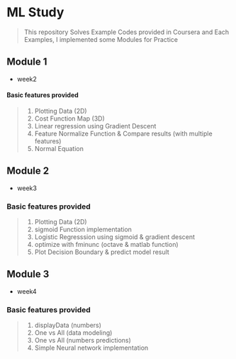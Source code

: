 # ML Study

> This repository Solves Example Codes provided in Coursera
> and Each Examples, I implemented some Modules for Practice

## Module 1
- week2

#### Basic features provided

> 1. Plotting Data (2D)
> 2. Cost Function Map (3D)
> 3. Linear regression using Gradient Descent
> 4. Feature Normalize Function & Compare results (with multiple features)
> 5. Normal Equation

## Module 2
- week3

### Basic features provided

> 1. Plotting Data (2D)
> 2. sigmoid Function implementation
> 3. Logistic Regresssion using sigmoid & gradient descent
> 4. optimize with fminunc (octave & matlab function)
> 5. Plot Decision Boundary & predict model result

## Module 3
- week4

### Basic features provided

> 1. displayData (numbers)
> 2. One vs All (data modeling)
> 3. One vs All (numbers predictions)
> 4. Simple Neural network implementation


